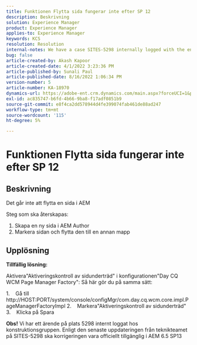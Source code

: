 ```yaml
---
title: Funktionen Flytta sida fungerar inte efter SP 12
description: Beskrivning
solution: Experience Manager
product: Experience Manager
applies-to: Experience Manager
keywords: KCS
resolution: Resolution
internal-notes: We have a case SITES-5298 internally logged with the engineering team. As per the latest update from the engineering team on SITES-5298, The fix should be officially available in AEM 6.5 SP13
bug: false
article-created-by: Akash Kapoor
article-created-date: 4/1/2022 3:23:36 PM
article-published-by: Sunali Paul
article-published-date: 8/16/2022 1:06:34 PM
version-number: 5
article-number: KA-18970
dynamics-url: https://adobe-ent.crm.dynamics.com/main.aspx?forceUCI=1&pagetype=entityrecord&etn=knowledgearticle&id=f80317b1-cfb1-ec11-9840-0022480bdaa1
exl-id: ac835747-b6fd-4b66-9ba8-f17adf0851b9
source-git-commit: e8f4ca2dd578944d4fe399074fab461de88ad247
workflow-type: tm+mt
source-wordcount: '115'
ht-degree: 5%

---
```


# Funktionen Flytta sida fungerar inte efter SP 12

## Beskrivning


Det går inte att flytta en sida i AEM

Steg som ska återskapas:
1. Skapa en ny sida i AEM Author
2. Markera sidan och flytta den till en annan mapp


## Upplösning


<b>Tillfällig lösning: </b>

Aktivera&quot;Aktiveringskontroll av sidunderträd&quot; i konfigurationen&quot;Day CQ WCM Page Manager Factory&quot;: Så här gör du på samma sätt:

1.    Gå till http://HOST:PORT/system/console/configMgr/com.day.cq.wcm.core.impl.PageManagerFactoryImpl 2.    Markera&quot;Aktiveringskontroll av sidunderträd&quot; 3.    Klicka på Spara

<b>Obs!</b> Vi har ett ärende på plats 5298 internt loggat hos konstruktionsgruppen.
Enligt den senaste uppdateringen från teknikteamet på SITES-5298 ska korrigeringen vara officiellt tillgänglig i AEM 6.5 SP13
